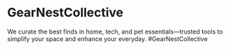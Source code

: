 # GearNestCollective
We curate the best finds in home, tech, and pet essentials—trusted tools to simplify your space and enhance your everyday. #GearNestCollective
